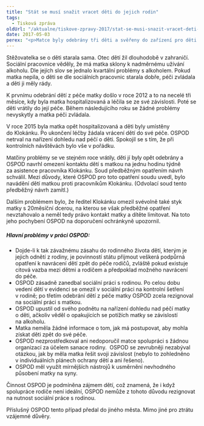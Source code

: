 ```yaml
---
title: "Stát se musí snažit vracet děti do jejich rodin"
tags:
  - Tisková zpráva
oldUrl: "/aktualne/tiskove-zpravy-2017/stat-se-musi-snazit-vracet-deti-do-jejich-rodin"
date: 2017-05-03
perex: "<p>Matce byly odebrány tři děti a svěřeny do zařízení pro děti vyžadující okamžitou pomoc. Chtěla se o své děti nadále starat, ale nevěděla, co přesně po ní orgán sociálně-právní ochrany dětí (OSPOD) požaduje; co musí udělat, aby jí byly děti vráceny. Obrátila se na veřejnou ochránkyni práv. Během šetření jsme na straně práce OSPOD zjistili několik závažných pochybení, především nedostatečnou sociální práci s matkou s cílem vrátit děti zpátky do rodiny. </p>"
---
```


<!-- imported from the old website -->

<p>Stěžovatelka se o děti starala sama. Otec dětí žil dlouhodobě v zahraničí. Sociální pracovnice věděly, že má matka sklony k nadměrnému užívání alkoholu. Dle jejích slov se jednalo kvartální problémy s alkoholem. Pokud matka nepila, o děti se dle sociálních pracovnic starala dobře, péči zvládala a děti ji měly rády. </p> <p>K prvnímu odebrání dětí z péče matky došlo v roce 2012 a to na necelé tři měsíce, kdy byla matka hospitalizovaná a léčila se ze své závislosti. Poté se děti vrátily do její péče. Během následujícího roku se žádné problémy nevyskytly a matka péči zvládala. </p> <p>V roce 2015 byla matka opět hospitalizovaná a děti byly umístěny do Klokánku. Po ukončení léčby žádala vrácení dětí do své péče. OSPOD netrval na nařízení dohledu nad péčí o děti. Spokojil se s tím, že při kontrolních návštěvách bylo vše v pořádku. </p> <p><span style="font-family: Calibri, sans-serif; font-size: 11pt;">Matčiny
problémy se ve stejném roce vrátily, děti jí byly opět odebrány</span> a OSPOD navrhl omezení kontaktu dětí s matkou na jednu hodinu týdně za asistence pracovníka Klokánku. Soud předběžným opatřením návrh schválil. Mezi důvody, které OSPOD pro toto opatření soudu uvedl, bylo navádění dětí matkou proti pracovníkům Klokánku. (Odvolací soud tento předběžný návrh zamítl.)</p> <p>Dalším problémem bylo, že ředitel Klokánku omezil svévolně také styk matky s 20měsíční dcerou, na kterou se však předběžné opatření nevztahovalo a neměl tedy právo kontakt matky a dítěte limitovat. Na toto jeho pochybení OSPOD na doporučení ochránkyně upozornil. </p> <h5>Hlavní problémy v práci OSPOD:</h5> <p></p><ul><li>Dojde-li k tak závažnému zásahu do rodinného života dětí, kterým je jejich odnětí z rodiny, je povinností státu přijmout veškerá podpůrná opatření k navrácení dětí zpět do péče rodičů, zvláště pokud existuje citová vazba mezi dětmi a rodičem a předpoklad možného navrácení do péče.</li><li>OSPOD zásadně zanedbal sociální práci s rodinou. Po celou dobu vedení dětí v evidenci se omezil v sociální práci na kontrolní šetření v rodině; po třetím odebrání dětí z péče matky OSPOD zcela rezignoval na sociální práci s matkou.</li><li>OSPOD upustil od svého podnětu na nařízení dohledu nad péčí matky o děti, ačkoliv věděl o opakujících se potížích matky se závislostí na alkoholu.</li><li>Matka neměla žádné informace o tom, jak má postupovat, aby mohla získat děti zpět do své péče.</li><li>OSPOD nezprostředkoval ani nedoporučil matce spolupráci s žádnou organizací za účelem sanace rodiny.  OSPOD se zevrubněji nezabýval otázkou, jak by měla matka řešit svoji závislost (nebylo to zohledněno v individuálních plánech ochrany dětí a ani řešeno).</li><li>OSPOD měl využít mírnějších nástrojů k usměrnění nevhodného působení matky na syny.</li></ul><p></p> <p>Činnost OSPOD je podmíněna zájmem dětí, což znamená, že i když spolupráce rodiče není ideální, OSPOD nemůže z tohoto důvodu rezignovat na nutnost sociální práce s rodinou. </p> <p>Příslušný OSPOD tento případ předal do jiného města. Mimo jiné pro ztrátu vzájemné důvěry. </p>
